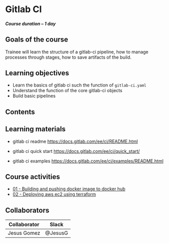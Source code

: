 # Gitlab CI

##### Course duration – 1 day

## Goals of the course 

Trainee will learn the structure of a gitlab-ci pipeline, how to manage processes through stages, how to save artifacts of the build.

## Learning objectives 

- Learn the basics of gitlab ci such the function of `gitlab-ci.yaml` 
- Understand the function of the core gitlab-ci objects
- Build basic pipelines
  
## Contents 


## Learning materials 

- gitlab ci readme
  https://docs.gitlab.com/ee/ci/README.html

- gitlab ci quick start
  https://docs.gitlab.com/ee/ci/quick_start/

- gitlab ci examples
  https://docs.gitlab.com/ee/ci/examples/README.html


## Course activities

- [01 - Building and pushing docker image to docker hub](./01-docker-image-build-push.md)
- [02 - Deploying aws ec2 using terraform](./02-tf-aws-ec2.md)

## Collaborators 

| Collaborator  | Slack  |
| ------------ | ------------ |
| Jesus Gomez  |@JesusG   |
